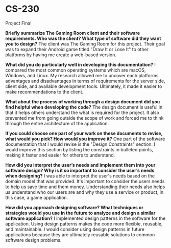 # CS-230

Project Final

**Briefly summarize The Gaming Room client and their software requirements. Who was the client? What type of software did they want you to design?**
The client was The Gaming Room for this project. Their goal was to expand their Android game titled "Draw It or Lose It" to other platforms by having me create a web-based version.

**What did you do particularly well in developing this documentation?**
I compared the most common operating systems which are macOS, Windows, and Linux. My research allowed me to uncover each platforms advantages and disadvantages in terms of requirements for the server side, client side, and available development tools. Ultimately, it made it easier to make recommendations to the client.

**What about the process of working through a design document did you find helpful when developing the code?**
The design document is useful in that it helps others understand the what is required for the project. It also prevented me from going outside the scope of work and forced me to think through the entire architecture of the application. 

**If you could choose one part of your work on these documents to revise, what would you pick? How would you improve it?**
One part of the software documentation that I would revise is the "Design Constraints" section. I would improve this section by listing the constraints in bulleted points, making it faster and easier for others to understand. 

**How did you interpret the user’s needs and implement them into your software design? Why is it so important to consider the user’s needs when designing?**
I was able to interpret the user's needs based on the domain model that was provided. It's important to consider the users needs to help us save time and them money. Understanding their needs also helps us understand who our users are and why they use a service or product, in this case, a game application.

**How did you approach designing software? What techniques or strategies would you use in the future to analyze and design a similar software application?**
I implemented design patterns in the software for the application. Using design patterns makes the code more flexible, reusable, and maintainable. I would consider using design patterns in future applications because they are ultimately reusable solutions to common software design problems.

